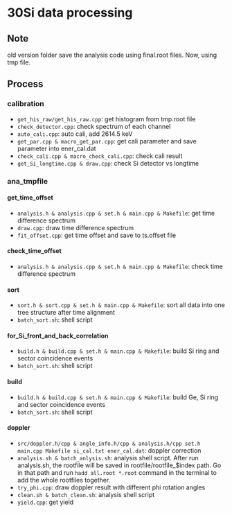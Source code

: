 # 30Si data processing

## Note
old version folder save the analysis code using final.root files.
Now, using tmp file.

## Process
### calibration
+ `get_his_raw/get_his_raw.cpp`: get histogram from tmp.root file
+ `check_detector.cpp`: check spectrum of each channel
+ `auto_cali.cpp`: auto cali, add 2614.5 keV
+ `get_par.cpp & macro_get_par.cpp`: get cali parameter and save parameter into ener_cal.dat
+ `check_cali.cpp & macro_check_cali.cpp`: check cali result
+ `get_Si_longtime.cpp & draw.cpp`: check Si detector vs longtime

### ana_tmpfile
#### get_time_offset
+ `analysis.h & analysis.cpp & set.h & main.cpp & Makefile`: get time difference spectrum
+ `draw.cpp`: draw time difference spectrum
+ `fit_offset.cpp`: get time offset and save to ts.offset file
#### check_time_offset
+ `analysis.h & analysis.cpp & set.h & main.cpp & Makefile`: check time difference spectrum
#### sort
+ `sort.h & sort.cpp & set.h & main.cpp & Makefile`: sort all data into one tree structure after time alignment
+ `batch_sort.sh`: shell script
#### for_Si_front_and_back_correlation
+ `build.h & build.cpp & set.h & main.cpp & Makefile`: build Si ring and sector coincidence events
+ `batch_sort.sh`: shell script
#### build
+ `build.h & build.cpp & set.h & main.cpp & Makefile`: build Ge, Si ring and sector coincidence events
+ `batch_sort.sh`: shell script
#### doppler
+ `src/doppler.h/cpp & angle_info.h/cpp & analysis.h/cpp set.h main.cpp Makefile si_cal.txt ener_cal.dat`: doppler correction
+ `analysis.sh & batch_anlysis.sh`: analysis shell script. After run analysis.sh, the rootfile will be saved in rootfile/rootfile_$index path. Go in that path and run `hadd all.root *.root` command in the terminal to add the whole rootfiles together.
+ `try_phi.cpp`: draw doppler result with different phi rotation angles
+ `clean.sh & batch_clean.sh`: analysis shell script
+ `yield.cpp`: get yield
